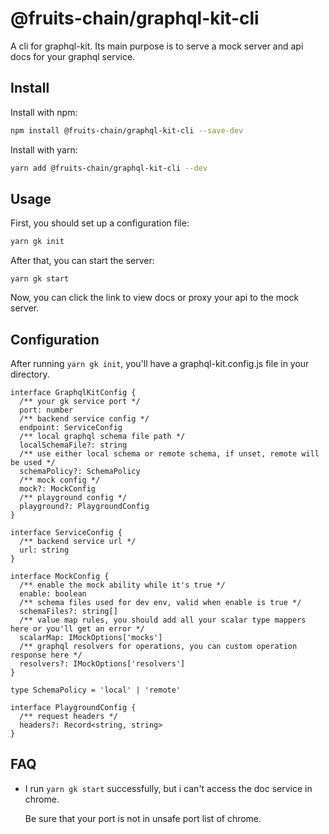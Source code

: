 # @fruits-chain/graphql-kit-cli

A cli for graphql-kit. Its main purpose is to serve a mock server and api docs for your graphql service.

## Install

Install with npm:

```bash
npm install @fruits-chain/graphql-kit-cli --save-dev
```

Install with yarn:

```bash
yarn add @fruits-chain/graphql-kit-cli --dev
```

## Usage

First, you should set up a configuration file:

```bash
yarn gk init
```

After that, you can start the server:

```
yarn gk start
```

Now, you can click the link to view docs or proxy your api to the mock server.

## Configuration

After running `yarn gk init`, you'll have a graphql-kit.config.js file in your directory.

```TS
interface GraphqlKitConfig {
  /** your gk service port */
  port: number
  /** backend service config */
  endpoint: ServiceConfig
  /** local graphql schema file path */
  localSchemaFile?: string
  /** use either local schema or remote schema, if unset, remote will be used */
  schemaPolicy?: SchemaPolicy
  /** mock config */
  mock?: MockConfig
  /** playground config */
  playground?: PlaygroundConfig
}

interface ServiceConfig {
  /** backend service url */
  url: string
}

interface MockConfig {
  /** enable the mock ability while it's true */
  enable: boolean
  /** schema files used for dev env, valid when enable is true */
  schemaFiles?: string[]
  /** value map rules, you should add all your scalar type mappers here or you'll get an error */
  scalarMap: IMockOptions['mocks']
  /** graphql resolvers for operations, you can custom operation response here */
  resolvers?: IMockOptions['resolvers']
}

type SchemaPolicy = 'local' | 'remote'

interface PlaygroundConfig {
  /** request headers */
  headers?: Record<string, string>
}
```

## FAQ

- I run `yarn gk start` successfully, but i can't access the doc service in chrome.

  Be sure that your port is not in unsafe port list of chrome.
